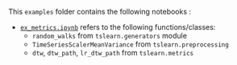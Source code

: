 This `examples` folder contains the following notebooks :
* [`ex_metrics.ipynb`](ex_metrics.ipynb) refers to the following functions/classes:
  * `random_walks` from `tslearn.generators` module
  * `TimeSeriesScalerMeanVariance` from `tslearn.preprocessing`
  * `dtw`, `dtw_path`, `lr_dtw_path` from `tslearn.metrics`
